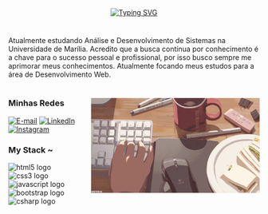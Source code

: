 <div align="center">
  <a href="https://git.io/typing-svg"><img
      src="https://readme-typing-svg.demolab.com?font=Fira+Code&pause=1000&color=F733AD&center=true&vCenter=true&width=435&lines=Welcome+to+my+profile!"
      alt="Typing SVG" /></a>
</div>

#

<p align="center">

  Atualmente estudando Análise e Desenvolvimento de Sistemas na Universidade de Marília. Acredito que a busca contínua
  por conhecimento é a chave para o sucesso pessoal e profissional, por isso busco sempre me aprimorar meus
  conhecimentos. Atualmente focando meus estudos para a área de Desenvolvimento Web.

  #

  <img align="right" alt="teste" height="190px" src="./img/gif.gif">

<h3 align="left">Minhas Redes</h3>

[![E-mail](https://img.shields.io/badge/-Email-000?style=for-the-badge&logo=microsoft-outlook&logoColor=FF00F6&color:FFF)](mailto:capellini.julia2005@gmail.com)
[![LinkedIn](https://img.shields.io/badge/-LinkedIn-000?style=for-the-badge&logo=linkedin&logoColor=FF00F6&color:FFF)](https://www.linkedin.com/in/juliacapellini/)
[![Instagram](https://img.shields.io/badge/-Instagram-000?style=for-the-badge&logo=instagram&logoColor=FF00F6&color:FFF)](https://www.instagram.com/jucapellini/)


<h3 align="left">My Stack ~</h3>

<div align="left">
  <img src="https://cdn.jsdelivr.net/gh/devicons/devicon/icons/html5/html5-original.svg" height="25" alt="html5 logo" />
  <img width="8" />
  <img src="https://cdn.jsdelivr.net/gh/devicons/devicon/icons/css3/css3-original.svg" height="25" alt="css3 logo" />
  <img width="8" />
  <img src="https://cdn.jsdelivr.net/gh/devicons/devicon/icons/javascript/javascript-plain.svg" height="25"
    alt="javascript logo" /> <img width="8" />
  <img src="https://cdn.jsdelivr.net/gh/devicons/devicon/icons/bootstrap/bootstrap-original.svg" height="25"
    alt="bootstrap logo" /> <img width="8" />
  <img src="https://cdn.jsdelivr.net/gh/devicons/devicon/icons/csharp/csharp-original.svg" height="25" alt="csharp logo" />
  <img width="8" />


</div>

#

